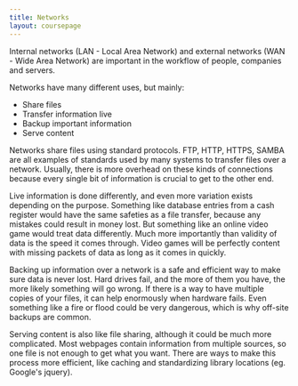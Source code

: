 ```yaml
---
title: Networks
layout: coursepage
---
```


Internal networks (LAN - Local Area Network) and external networks (WAN - Wide Area Network) are important in the workflow of people, companies and servers.

Networks have many different uses, but mainly:

- Share files
- Transfer information live
- Backup important information
- Serve content

Networks share files using standard protocols. FTP, HTTP, HTTPS, SAMBA are all examples of standards used by many systems to transfer files over a network. Usually, there is more overhead on these kinds of connections because every single bit of information is crucial to get to the other end.

Live information is done differently, and even more variation exists depending on the purpose. Something like database entries from a cash register would have the same safeties as a file transfer, because any mistakes could result in money lost. But something like an online video game would treat data differently. Much more importantly than validity of data is the speed it comes through. Video games will be perfectly content with missing packets of data as long as it comes in quickly.

Backing up information over a network is a safe and efficient way to make sure data is never lost. Hard drives fail, and the more of them you have, the more likely something will go wrong. If there is a way to have multiple copies of your files, it can help enormously when hardware fails. Even something like a fire or flood could be very dangerous, which is why off-site backups are common.

Serving content is also like file sharing, although it could be much more complicated. Most webpages contain information from multiple sources, so one file is not enough to get what you want. There are ways to make this process more efficient, like caching and standardizing library locations (eg. Google's jquery).
